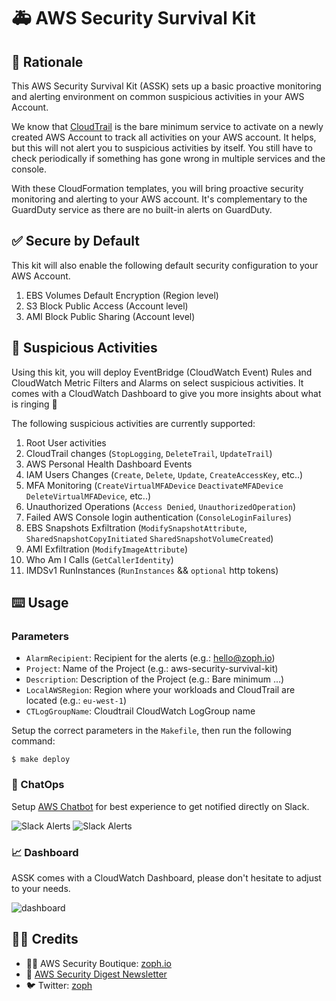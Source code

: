 # 🚑 AWS Security Survival Kit

## :brain: Rationale

This AWS Security Survival Kit (ASSK) sets up a basic proactive monitoring and alerting environment on common suspicious activities in your AWS Account.

We know that [CloudTrail](https://aws.amazon.com/cloudtrail/) is the bare minimum service to activate on a newly created AWS Account to track all activities on your AWS account. It helps, but this will not alert you to suspicious activities by itself. You still have to check periodically if something has gone wrong in multiple services and the console.

With these CloudFormation templates, you will bring proactive security monitoring and alerting to your AWS account. It's complementary to the GuardDuty service as there are no built-in alerts on GuardDuty.

## ✅ Secure by Default

This kit will also enable the following default security configuration to your AWS Account.

1. EBS Volumes Default Encryption (Region level)
2. S3 Block Public Access (Account level)
3. AMI Block Public Sharing (Account level)

## 💾 Suspicious Activities

Using this kit, you will deploy EventBridge (CloudWatch Event) Rules and CloudWatch Metric Filters and Alarms on select suspicious activities. It comes with a CloudWatch Dashboard to give you more insights about what is ringing 🔔

The following suspicious activities are currently supported:

1. Root User activities
2. CloudTrail changes (`StopLogging`, `DeleteTrail`, `UpdateTrail`)
3. AWS Personal Health Dashboard Events
4. IAM Users Changes (`Create`, `Delete`, `Update`, `CreateAccessKey`, etc..)
5. MFA Monitoring (`CreateVirtualMFADevice` `DeactivateMFADevice` `DeleteVirtualMFADevice`, etc..)
6. Unauthorized Operations (`Access Denied`, `UnauthorizedOperation`)
7. Failed AWS Console login authentication (`ConsoleLoginFailures`)
8. EBS Snapshots Exfiltration (`ModifySnapshotAttribute`, `SharedSnapshotCopyInitiated` `SharedSnapshotVolumeCreated`)
9. AMI Exfiltration (`ModifyImageAttribute`)
10. Who Am I Calls (`GetCallerIdentity`)
11. IMDSv1 RunInstances (`RunInstances` && `optional` http tokens)

## :keyboard: Usage

### Parameters

- `AlarmRecipient`: Recipient for the alerts (e.g.: hello@zoph.io)
- `Project`: Name of the Project (e.g.: aws-security-survival-kit)
- `Description`: Description of the Project (e.g.: Bare minimum ...)
- `LocalAWSRegion`: Region where your workloads and CloudTrail are located (e.g.: `eu-west-1`)
- `CTLogGroupName`: Cloudtrail CloudWatch LogGroup name

Setup the correct parameters in the `Makefile`, then run the following command:

    $ make deploy

### :robot: ChatOps

Setup [AWS Chatbot](https://aws.amazon.com/chatbot/) for best experience to get notified directly on Slack.

![Slack Alerts](./assets/slack-alert03.png)
![Slack Alerts](./assets/slack-alert02.png)

### 📈 Dashboard

ASSK comes with a CloudWatch Dashboard, please don't hesitate to adjust to your needs.

![dashboard](assets/dashboard.png)

## :man_technologist: Credits

- :pirate_flag: AWS Security Boutique: [zoph.io](https://zoph.io)
- 💌 [AWS Security Digest Newsletter](https://awssecuritydigest.com)
- :bird: Twitter: [zoph](https://twitter.com/zoph)

